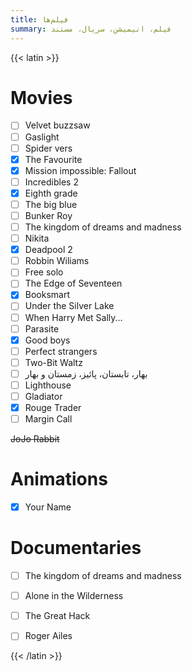 ```yaml
---
title: فیلم‌ها
summary: فیلم، انیمیشن، سریال، مستند
---
```


{{< latin >}}

# Movies
- [ ] Velvet buzzsaw
- [ ] Gaslight
- [ ] Spider vers
- [x] The Favourite
- [x] Mission impossible: Fallout
- [ ] Incredibles 2
- [x] Eighth grade
- [ ] The big blue
- [ ] Bunker Roy
- [ ] The kingdom of dreams and madness
- [ ] Nikita
- [x] Deadpool 2
- [ ] Robbin Wiliams
- [ ] Free solo
- [ ] The Edge of Seventeen
- [x] Booksmart
- [ ] Under the Silver Lake
- [ ] When Harry Met Sally...
- [ ] Parasite
- [x] Good boys
- [ ] Perfect strangers
- [ ] Two-Bit Waltz
- [ ] بهار، تابستان، پائیز، زمستان و بهار
- [ ] Lighthouse
- [ ] Gladiator
- [x] Rouge Trader
- [ ] Margin Call

‍‍~~JoJo Rabbit~~

# Animations
- [x] Your Name

# Documentaries
- [ ] The kingdom of dreams and madness
- [ ] Alone in the Wilderness
- [ ] The Great Hack
- [ ] Roger Ailes


{{< /latin >}}
